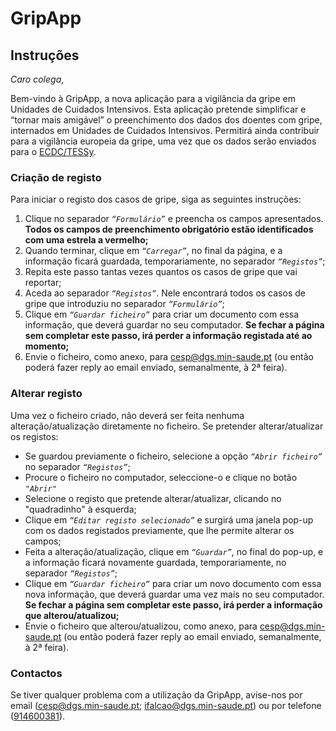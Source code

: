 # GripApp

## Instruções

_Caro colega_,

Bem-vindo à GripApp, a nova aplicação para a vigilância da gripe em Unidades de Cuidados Intensivos. Esta aplicação pretende simplificar e “tornar mais amigável” o preenchimento dos dados dos doentes com gripe, internados em Unidades de Cuidados Intensivos. Permitirá ainda contribuir para a vigilância europeia da gripe, uma vez que os dados serão enviados para o [ECDC/TESSy](https://ecdc.europa.eu/en/publications-data/european-surveillance-system-tessy).

### Criação de registo

Para iniciar o registo dos casos de gripe, siga as seguintes instruções:

1.  Clique no separador _`“Formulário”`_ e preencha os campos apresentados. **Todos os campos de preenchimento obrigatório estão identificados com uma estrela a vermelho;**
2.  Quando terminar, clique em _`“Carregar”`_, no final da página, e a informação ficará guardada, temporariamente, no separador _`“Registos”`_;
3.  Repita este passo tantas vezes quantos os casos de gripe que vai reportar;
4.  Aceda ao separador _`“Registos”`_. Nele encontrará todos os casos de gripe que introduziu no separador _`“Formulário”`_;
5.  Clique em _`“Guardar ficheiro”`_ para criar um documento com essa informação, que deverá guardar no seu computador. **Se fechar a página sem completar este passo, irá perder a informação registada até ao momento;**
6.  Envie o ficheiro, como anexo, para [cesp@dgs.min-saude.pt](mailto:cesp%40%64%67%73%2Emin%2D%73a%75d%65.pt) (ou então poderá fazer reply ao email enviado, semanalmente, à 2ª feira).

### Alterar registo

Uma vez o ficheiro criado, não deverá ser feita nenhuma alteração/atualização diretamente no ficheiro. Se pretender alterar/atualizar os registos:

*   Se guardou previamente o ficheiro, selecione a opção _`“Abrir ficheiro”`_ no separador _`“Registos”`_;
*   Procure o ficheiro no computador, seleccione-o e clique no botão _`"Abrir"`_
*   Selecione o registo que pretende alterar/atualizar, clicando no "quadradinho" à esquerda;
*   Clique em _`“Editar registo selecionado”`_ e surgirá uma janela pop-up com os dados registados previamente, que lhe permite alterar os campos;
*   Feita a alteração/atualização, clique em _`“Guardar”`_, no final do pop-up, e a informação ficará novamente guardada, temporariamente, no separador _`“Registos”`_;
*   Clique em _`“Guardar ficheiro”`_ para criar um novo documento com essa nova informação, que deverá guardar uma vez mais no seu computador. **Se fechar a página sem completar este passo, irá perder a informação que alterou/atualizou;**
*   Envie o ficheiro que alterou/atualizou, como anexo, para [cesp@dgs.min-saude.pt](mailto:cesp%40%64%67%73%2Emin%2D%73a%75d%65.pt) (ou então poderá fazer reply ao email enviado, semanalmente, à 2ª feira).

### Contactos

Se tiver qualquer problema com a utilização da GripApp, avise-nos por email ([cesp@dgs.min-saude.pt](mailto:cesp%40%64%67%73%2Emin%2D%73a%75d%65.pt); [ifalcao@dgs.min-saude.pt](mailto:if%61lcao%40d%67s.mi%6E-sau%64e.pt)) ou por telefone ([914600381](tel:914600381)).
